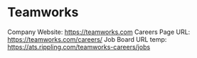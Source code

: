 # Teamworks

Company Website: https://teamworks.com
Careers Page URL: https://teamworks.com/careers/
Job Board URL temp: https://ats.rippling.com/teamworks-careers/jobs